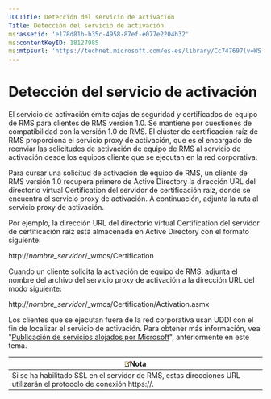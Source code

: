 ```yaml
---
TOCTitle: Detección del servicio de activación
Title: Detección del servicio de activación
ms:assetid: 'e178d81b-b35c-4958-87ef-e077e2204b32'
ms:contentKeyID: 18127985
ms:mtpsurl: 'https://technet.microsoft.com/es-es/library/Cc747697(v=WS.10)'
---
```


Detección del servicio de activación
====================================

El servicio de activación emite cajas de seguridad y certificados de equipo de RMS para clientes de RMS versión 1.0. Se mantiene por cuestiones de compatibilidad con la versión 1.0 de RMS. El clúster de certificación raíz de RMS proporciona el servicio proxy de activación, que es el encargado de reenviar las solicitudes de activación de equipo de RMS al servicio de activación desde los equipos cliente que se ejecutan en la red corporativa.

Para cursar una solicitud de activación de equipo de RMS, un cliente de RMS versión 1.0 recupera primero de Active Directory la dirección URL del directorio virtual Certification del servidor de certificación raíz, donde se encuentra el servicio proxy de activación. A continuación, adjunta la ruta al servicio proxy de activación.

Por ejemplo, la dirección URL del directorio virtual Certification del servidor de certificación raíz está almacenada en Active Directory con el formato siguiente:

http://*nombre\_servidor*/\_wmcs/Certification

Cuando un cliente solicita la activación de equipo de RMS, adjunta el nombre del archivo del servicio proxy de activación a la dirección URL del modo siguiente:

http://*nombre\_servidor*/\_wmcs/Certification/Activation.asmx

Los clientes que se ejecutan fuera de la red corporativa usan UDDI con el fin de localizar el servicio de activación. Para obtener más información, vea "[Publicación de servicios alojados por Microsoft](https://technet.microsoft.com/7ee8cb4d-1b46-48be-8a4c-5ff6a458231a)", anteriormente en este tema.

| ![](images/Cc747697.note(WS.10).gif)Nota                                              |
|--------------------------------------------------------------------------------------------------------------------|
| Si se ha habilitado SSL en el servidor de RMS, estas direcciones URL utilizarán el protocolo de conexión https://. |
